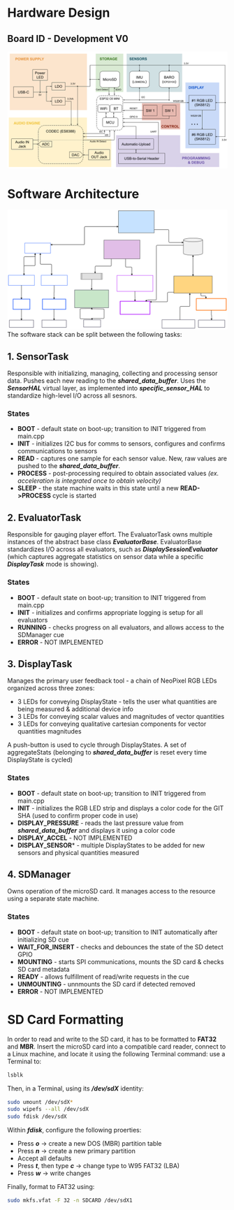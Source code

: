
# Hardware Design
## Board ID - Development V0
![diagram_HW](Resources/schematic_functional_dev_v0.png)

# Software Architecture
![diagram_SW](Resources/task_structure.svg)
The software stack can be split between the following tasks:
## 1. SensorTask
Responsible with initializing, managing, collecting and processing sensor data. Pushes each new reading to the ***shared_data_buffer***. 
Uses the ***SensorHAL*** virtual layer, as implemented into ***specific_sensor_HAL*** to standardize high-level I/O across all sesnors.
### States
* **BOOT** - default state on boot-up; transition to INIT triggered from main.cpp
* **INIT** - initializes I2C bus for comms to sensors, configures and confirms communications to sensors
* **READ** - captures one sample for each sensor value. New, raw values are pushed to the ***shared_data_buffer***.
* **PROCESS** - post-processing required to obtain associated values *(ex. acceleration is integrated once to obtain velocity)*
* **SLEEP** - the state machine waits in this state until a new **READ->PROCESS** cycle is started
## 2. EvaluatorTask
Responsible for gauging player effort. The EvaluatorTask owns multiple instances of the abstract base class ***EvaluatorBase***. 
EvaluatorBase standardizes I/O across all evaluators, such as ***DisplaySessionEvaluator*** (which captures aggregate statistics on sensor data while a specific ***DisplayTask*** mode is showing).
### States
* **BOOT** - default state on boot-up; transition to INIT triggered from main.cpp
* **INIT** - initializes and confirms appropriate logging is setup for all evaluators
* **RUNNING** - checks progress on all evaluators, and allows access to the SDManager cue
* **ERROR** - NOT IMPLEMENTED
## 3. DisplayTask
Manages the primary user feedback tool - a chain of NeoPixel RGB LEDs organized across three zones: 
* 3 LEDs for conveying DisplayState - tells the user what quantities are being measured & additional device info
* 3 LEDs for conveying scalar values and magnitudes of vector quantities
* 3 LEDs for conveying qualitative cartesian components for vector quantities magnitudes

A push-button is used to cycle through DisplayStates. A set of aggregateStats (belonging to ***shared_data_buffer*** is reset every time DisplayState is cycled)
### States
* **BOOT** - default state on boot-up; transition to INIT triggered from main.cpp
* **INIT** - initializes the RGB LED strip and displays a color code for the GIT SHA (used to confirm proper code in use)
* **DISPLAY_PRESSURE** - reads the last pressure value from ***shared_data_buffer*** and displays it using a color code
* **DISPLAY_ACCEL** - NOT IMPLEMENTED
* **DISPLAY_SENSOR*** - multiple DisplayStates to be added for new sensors and physical quantities measured

## 4. SDManager
Owns operation of the microSD card. It manages access to the resource using a separate state machine.
### States
* **BOOT** - default state on boot-up; transition to INIT automatically after initializing SD cue
* **WAIT_FOR_INSERT** - checks and debounces the state of the SD detect GPIO
* **MOUNTING** - starts SPI communications, mounts the SD card & checks SD card metadata
* **READY** - allows fulfillment of read/write requests in the cue
* **UNMOUNTING** - unnmounts the SD card if detected removed
* **ERROR** - NOT IMPLEMENTED

# SD Card Formatting
In order to read and write to the SD card, it has to be formatted to **FAT32** and **MBR**. Insert the microSD card into a compatible card reader, connect to a Linux machine, and locate it using the following Terminal command: use a Terminal to:
```bash
lsblk
``` 
Then, in a Terminal, using its ***/dev/sdX*** identity:
```bash
sudo umount /dev/sdX*
sudo wipefs --all /dev/sdX
sudo fdisk /dev/sdX
``` 
Within ***fdisk***, configure the following proerties:
* Press ***o*** → create a new DOS (MBR) partition table 
* Press ***n*** → create a new primary partition
* Accept all defaults
* Press ***t***, then type ***c*** → change type to W95 FAT32 (LBA)
* Press ***w*** → write changes

Finally, format to FAT32 using:
```bash
sudo mkfs.vfat -F 32 -n SDCARD /dev/sdX1
``` 